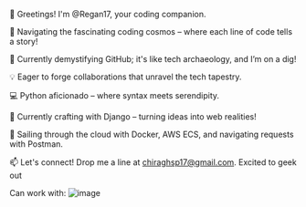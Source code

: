 👋 Greetings! I'm @Regan17, your coding companion.

👀 Navigating the fascinating coding cosmos – where each line of code tells a story!

🌱 Currently demystifying GitHub; it's like tech archaeology, and I’m on a dig!

💡 Eager to forge collaborations that unravel the tech tapestry.

💻 Python aficionado – where syntax meets serendipity.

🐍 Currently crafting with Django – turning ideas into web realities!

🚢 Sailing through the cloud with Docker, AWS ECS, and navigating requests with Postman.

📫 Let's connect! Drop me a line at chiraghsp17@gmail.com. Excited to geek out 

Can work with:
![image](https://github.com/Regan17/Regan17/assets/100128424/c8fd49f5-ef95-4203-9802-413a2e377622)

